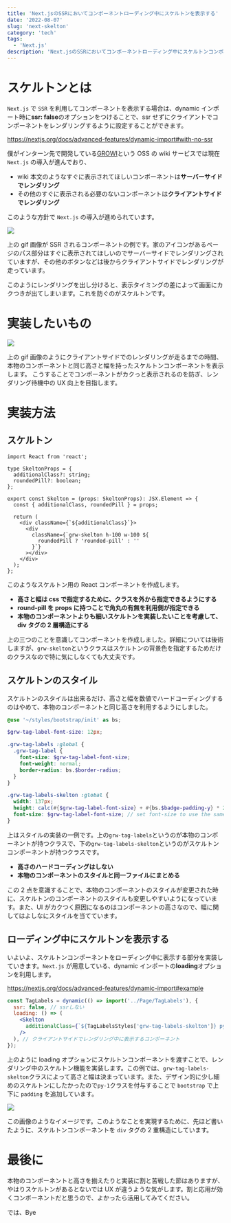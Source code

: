 ```yaml
---
title: 'Next.jsのSSRにおいてコンポーネントローディング中にスケルトンを表示する'
date: '2022-08-07'
slug: 'next-skelton'
category: 'tech'
tags:
  - 'Next.js'
description: 'Next.jsのSSRにおいてコンポーネントローディング中にスケルトンコンポーネントを表示する方法を紹介します。'
---
```


# スケルトンとは

`Next.js` で `SSR` を利用してコンポーネントを表示する場合は、dynamic インポート時に**ssr: false**のオプションをつけることで、ssr せずにクライアントでコンポーネントをレンダリングするように設定することができます。

https://nextjs.org/docs/advanced-features/dynamic-import#with-no-ssr

僕がインターン先で開発している[GROWI](https://growi.org/)という OSS の wiki サービスでは現在 `Next.js` の導入が進んでおり、

- wiki 本文のようなすぐに表示されてほしいコンポーネントは**サーバーサイドでレンダリング**
- その他のすぐに表示される必要のないコンポーネントは**クライアントサイドでレンダリング**

このような方針で `Next.js` の導入が進められています。

<img src="@image/non_skelton.gif">

上の gif 画像が SSR されるコンポーネントの例です。家のアイコンがあるページのパス部分はすぐに表示されてほしいのでサーバーサイドでレンダリングされていますが、その他のボタンなどは後からクライアントサイドでレンダリングが走っています。

このようにレンダリングを出し分けると、表示タイミングの差によって画面にカクつきが出てしまいます。これを防ぐのがスケルトンです。

# 実装したいもの

<img src="@image/skelton.gif">

上の gif 画像のようにクライアントサイドでのレンダリングが走るまでの時間、本物のコンポーネントと同じ高さと幅を持ったスケルトンコンポーネントを表示します。
こうすることでコンポーネントがカクっと表示されるのを防ぎ、レンダリング待機中の UX 向上を目指します。

# 実装方法

## スケルトン

```typescript:Skelton.tsx
import React from 'react';

type SkeltonProps = {
  additionalClass?: string;
  roundedPill?: boolean;
};

export const Skelton = (props: SkeltonProps): JSX.Element => {
  const { additionalClass, roundedPill } = props;

  return (
    <div className={`${additionalClass}`}>
      <div
        className={`grw-skelton h-100 w-100 ${
          roundedPill ? 'rounded-pill' : ''
        }`}
      ></div>
    </div>
  );
};
```

このようなスケルトン用の React コンポーネントを作成します。

- **高さと幅は css で指定するために、クラスを外から指定できるようにする**
- **round-pill を props に持つことで角丸の有無を利用側が指定できる**
- **本物のコンポーネントよりも細いスケルトンを実装したいことを考慮して、div タグの 2 層構造にする**

上の三つのことを意識してコンポーネントを作成しました。詳細については後術しますが、`grw-skelton`というクラスはスケルトンの背景色を指定するためだけのクラスなので特に気にしなくても大丈夫です。

## スケルトンのスタイル

スケルトンのスタイルは出来るだけ、高さと幅を数値でハードコーディングするのはやめて、本物のコンポーネントと同じ高さを利用するようにしました。

```scss:TagLabels.module.scss
@use '~/styles/bootstrap/init' as bs;

$grw-tag-label-font-size: 12px;

.grw-tag-labels :global {
  .grw-tag-label {
    font-size: $grw-tag-label-font-size;
    font-weight: normal;
    border-radius: bs.$border-radius;
  }
}

.grw-tag-labels-skelton :global {
  width: 137px;
  height: calc(#{$grw-tag-label-font-size} + #{bs.$badge-padding-y} * 2);
  font-size: $grw-tag-label-font-size; // set font-size to use the same em value in bs.$badge-padding-y(https://getbootstrap.jp/docs/5.0/components/badge/#variables)
}
```

上はスタイルの実装の一例です。上の`grw-tag-labels`というのが本物のコンポーネントが持つクラスで、下の`grw-tag-labels-skelton`というのがスケルトンコンポーネントが持つクラスです。

- **高さのハードコーディングはしない**
- **本物のコンポーネントのスタイルと同一ファイルにまとめる**

この 2 点を意識することで、本物のコンポーネントのスタイルが変更された時に、スケルトンのコンポーネントのスタイルも変更しやすいようになっています。また、UI がカクつく原因になるのはコンポーネントの高さなので、幅に関してはよしなにスタイルを当てています。

## ローディング中にスケルトンを表示する

いよいよ、スケルトンコンポーネントをローディング中に表示する部分を実装していきます。`Next.js` が用意している、dynamic インポートの**loading**オプションを利用します。

https://nextjs.org/docs/advanced-features/dynamic-import#example

```javascript:hoge.jsx
const TagLabels = dynamic(() => import('../Page/TagLabels'), {
  ssr: false, // ssrしない
  loading: () => (
    <Skelton
      additionalClass={`${TagLabelsStyles['grw-tag-labels-skelton']} py-1`}
    />
  ), // クライアントサイドでレンダリング中に表示するコンポーネント
});
```

上のように loading オプションにスケルトンコンポーネントを渡すことで、レンダリング中のスケルトン機能を実装します。この例では、`grw-tag-labels-skelton`クラスによって高さと幅は決まっています。また、デザイン的に少し細めのスケルトンにしたかったので`py-1`クラスを付与することで `bootstrap` で上下に `padding` を追加しています。

<img src="@image/1.png">

この画像のようなイメージです。このようなことを実現するために、先ほど書いたように、スケルトンコンポーネントを `div` タグの 2 重構造にしています。

# 最後に

本物のコンポーネントと高さを揃えたりと実装に割と苦戦した節はありますが、やはりスケルトンがあるとないでは UX が違うような気がします。割と応用が効くコンポーネントだと思うので、よかったら活用してみてください。

では、Bye
